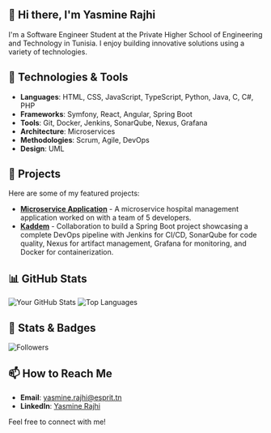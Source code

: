 ## 👋 Hi there, I'm Yasmine Rajhi

I'm a Software Engineer Student at the Private Higher School of Engineering and Technology in Tunisia.
I enjoy building innovative solutions using a variety of technologies.

## 🔧 Technologies & Tools
- **Languages**: HTML, CSS, JavaScript, TypeScript, Python, Java, C, C#, PHP
- **Frameworks**: Symfony, React, Angular, Spring Boot
- **Tools**: Git, Docker, Jenkins, SonarQube, Nexus, Grafana
- **Architecture**: Microservices
- **Methodologies**: Scrum, Agile, DevOps
- **Design**: UML

<!--
**yasmineRajhi/yasmineRajhi** is a ✨ _special_ ✨ repository because its `README.md` (this file) appears on your GitHub profile.

Here are some ideas to get you started:

- 🔭 I’m currently working on ...
- 🌱 I’m currently learning ...
- 👯 I’m looking to collaborate on ...
- 🤔 I’m looking for help with ...
- 💬 Ask me about ...
- 📫 How to reach me: ...
- 😄 Pronouns: ...
- ⚡ Fun fact: ...
-->

## 🚀 Projects
Here are some of my featured projects:
- [**Microservice Application**](https://github.com/MouhebN/healthcare-microservices) - A microservice hospital management application worked on with a team of 5 developers.
- [**Kaddem**](https://github.com/bellalounaiheb/5SAE7-G3-Kaddem.git) - Collaboration to build a Spring Boot project showcasing a complete DevOps pipeline with Jenkins for CI/CD, SonarQube for code quality, Nexus for artifact management, Grafana for monitoring, and Docker for containerization.

## 📊 GitHub Stats
![Your GitHub Stats](https://github-readme-stats.vercel.app/api?username=yasmineRajhi&show_icons=true&theme=radical)
![Top Languages](https://github-readme-stats.vercel.app/api/top-langs/?username=yasmineRajhi&layout=compact&theme=radical)

## 🌟 Stats & Badges
![Followers](https://img.shields.io/github/followers/yasmineRajhi?style=social)

## 📫 How to Reach Me
- **Email**: [yasmine.rajhi@esprit.tn](mailto:yasmine.rajhi@esprit.tn)
- **LinkedIn**: [Yasmine Rajhi](https://linkedin.com/in/yasmine-rajhi)

Feel free to connect with me!
